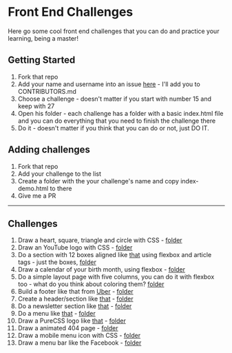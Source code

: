 # Front End Challenges

Here go some cool front end challenges that you can do and practice your learning, being a master!

## Getting Started

1. Fork that repo
1. Add your name and username into an issue [here](https://github.com/devmath/front-challenges/issues) - I'll add you to CONTRIBUTORS.md
1. Choose a challenge - doesn't matter if you start with number 15 and keep with 27
1. Open his folder - each challenge has a folder with a basic index.html file and you can do everything that you need to finish the challenge there
1. Do it - doesn't matter if you think that you can do or not, just DO IT.

## Adding challenges

1. Fork that repo
1. Add your challenge to the list
1. Create a folder with the your challenge's name and copy index-demo.html to there
1. Give me a PR

----------------------

## Challenges

1. Draw a heart, square, triangle and circle with CSS - [folder](https://github.com/devmath/front-challenges/tree/master/basic-forms)
1. Draw an YouTube logo with CSS - [folder](https://github.com/devmath/front-challenges/tree/master/youtube)
1. Do a section with 12 boxes aligned like [that](http://forefathersgroup.com/) using flexbox and article tags - just the boxes, [folder](https://github.com/devmath/front-challenges/tree/master/boxes)
1. Draw a calendar of your birth month, using flexbox - [folder](https://github.com/devmath/front-challenges/tree/master/birth-calendar)
1. Do a simple layout page with five columns, you can do it with flexbox too - what do you think about coloring them? [folder](https://github.com/devmath/front-challenges/tree/master/color-columns)
1. Build a footer like that from [Uber](https://www.uber.com/pt/?exp=hp-c) - [folder](https://github.com/devmath/front-challenges/tree/master/uber-footer)
1. Create a header/section like [that](http://www.spacex.com/) - [folder](https://github.com/devmath/front-challenges/tree/master/spacex-header)
1. Do a newsletter section like [that](http://blog.invisionapp.com/) - [folder](https://github.com/devmath/front-challenges/tree/master/newsletter-invision)
1. Do a menu like [that](https://www.twilio.com/) - [folder](https://github.com/devmath/front-challenges/tree/master/twilio-menu)
1. Draw a PureCSS logo like [that](http://purecss.io/img/logo_pure@2x.png) - [folder](https://github.com/devmath/front-challenges/tree/master/purecss-logo)
1. Draw a animated 404 page - [folder](https://github.com/devmath/front-challenges/tree/master/animated-404)
1. Draw a mobile menu icon with CSS - [folder](https://github.com/devmath/front-challenges/tree/master/mobile-menu)
1. Draw a menu bar like the Facebook - [folder](https://github.com/devmath/front-challenges/tree/master/facebook-menubar)